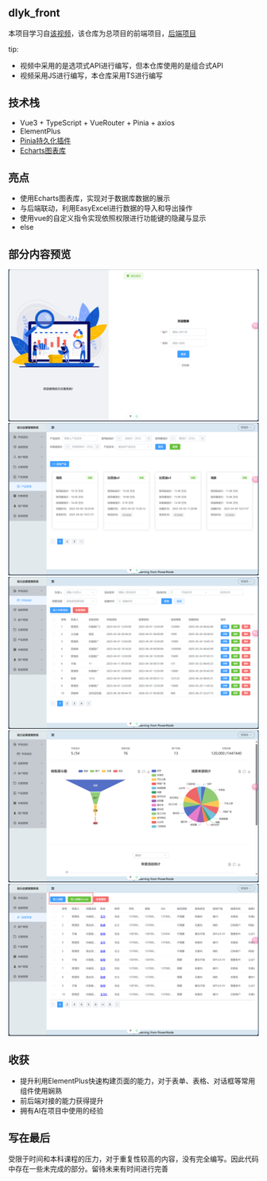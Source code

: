 ## dlyk_front
本项目学习自[该视频](https://www.bilibili.com/video/BV1Fi4y1W7NZ/?spm_id_from=333.1007.top_right_bar_window_custom_collection.content.click&vd_source=45792527913efdcbf520573d0c16b421)，该仓库为总项目的前端项目，[后端项目](https://github.com/HUANGsir-JH/dlyk_server)  

tip:
- 视频中采用的是选项式API进行编写，但本仓库使用的是组合式API
- 视频采用JS进行编写，本仓库采用TS进行编写

## 技术栈
- Vue3 + TypeScript + VueRouter + Pinia + axios
- ElementPlus
- [Pinia持久化插件](https://prazdevs.github.io/pinia-plugin-persistedstate/zh/guide/)
- [Echarts图表库](https://echarts.apache.org/zh/index.html)

## 亮点
- 使用Echarts图表库，实现对于数据库数据的展示
- 与后端联动，利用EasyExcel进行数据的导入和导出操作
- 使用vue的自定义指令实现依照权限进行功能键的隐藏与显示
- else

## 部分内容预览
![](https://github.com/HUANGsir-JH/dlyk_front/blob/main/dlyk_img/%E7%99%BB%E5%BD%95.png)
![](https://github.com/HUANGsir-JH/dlyk_front/blob/main/dlyk_img/%E4%BA%A7%E5%93%81%E7%AE%A1%E7%90%86.png)
![](https://github.com/HUANGsir-JH/dlyk_front/blob/main/dlyk_img/%E5%B8%82%E5%9C%BA%E6%B4%BB%E5%8A%A8.png)
![](https://github.com/HUANGsir-JH/dlyk_front/blob/main/dlyk_img/%E6%95%B0%E6%8D%AE%E5%B1%95%E7%A4%BA.png)
![](https://github.com/HUANGsir-JH/dlyk_front/blob/main/dlyk_img/%E7%BA%BF%E7%B4%A2%E7%AE%A1%E7%90%86.png)

## 收获
- 提升利用ElementPlus快速构建页面的能力，对于表单、表格、对话框等常用组件使用娴熟
- 前后端对接的能力获得提升
- 拥有AI在项目中使用的经验

## 写在最后
受限于时间和本科课程的压力，对于重复性较高的内容，没有完全编写。因此代码中存在一些未完成的部分。留待未来有时间进行完善

